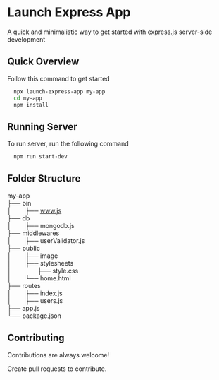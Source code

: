 # Launch Express App

A quick and minimalistic way to get started with express.js server-side development 

## Quick Overview

Follow this command to get started

```bash
  npx launch-express-app my-app
  cd my-app
  npm install
```

## Running Server

To run server, run the following command

```bash
  npm run start-dev
```


## Folder Structure

my-app \
├── bin \
│&emsp;&emsp;   ├── www.js \
├── db \
│&emsp;&emsp;   ├── mongodb.js \
├── middlewares \
│&emsp;&emsp;   ├── userValidator.js \
├── public \
│&emsp;&emsp;   ├── image \
│&emsp;&emsp;   ├── stylesheets \
│&emsp;&emsp;&emsp;&emsp;   ├── style.css \
│&emsp;&emsp;   └── home.html \
├── routes \
│&emsp;&emsp;   ├── index.js \
│&emsp;&emsp;   ├── users.js \
├── app.js \
└── package.json

## Contributing

Contributions are always welcome!

Create pull requests to contribute.


